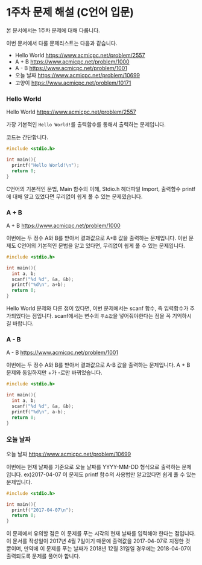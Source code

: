 # 1주차 문제 해설 (C언어 입문)
본 문서에서는 1주차 문제에 대해 다룹니다.

이번 문서에서 다룰 문제리스트는 다음과 같습니다.

* Hello World <https://www.acmicpc.net/problem/2557>
* A + B <https://www.acmicpc.net/problem/1000>
* A - B <https://www.acmicpc.net/problem/1001>
* 오늘 날짜 <https://www.acmicpc.net/problem/10699>
* 고양이 <https://www.acmicpc.net/problem/10171>

### Hello World
Hello World <https://www.acmicpc.net/problem/2557>

가장 기본적인 `Hello World!`를 출력함수를 통해서 출력하는 문제입니다.

코드는 간단합니다.

```c
#include <stdio.h>

int main(){
  printf("Hello World!\n");
  return 0;
}
```

C언어의 기본적인 문법, Main 함수의 이해, Stdio.h 헤더파일 Import, 출력함수 printf에 대해 알고 있었다면 무리없이 쉽게 풀 수 있는 문제였습니다.

### A + B
A + B <https://www.acmicpc.net/problem/1000>

이번에는 두 정수 A와 B를 받아서 결과값으로 A+B 값을 출력하는 문제입니다. 이번 문제도 C언어의 기본적인 문법을 알고 있다면, 무리없이 쉽게 풀 수 있는 문제입니다.

```c
#include <stdio.h>

int main(){
  int a, b;
  scanf("%d %d", &a, &b);
  printf("%d\n", a+b);
  return 0;
}
```

Hello World 문제와 다른 점이 있다면, 이번 문제에서는 scanf 함수, 즉 입력함수가 추가되었다는 점입니다. scanf에서는 변수의 `주소값`을 넣어줘야한다는 점을 꼭 기억하시길 바랍니다.


### A - B
A - B <https://www.acmicpc.net/problem/1001>

이번에는 두 정수 A와 B를 받아서 결과값으로 A-B 값을 출력하는 문제입니다. A + B 문제와 동일하지만 +가 -로만 바뀌었습니다.

```c
#include <stdio.h>

int main(){
  int a, b;
  scanf("%d %d", &a, &b);
  printf("%d\n", a-b);
  return 0;
}
```

### 오늘 날짜
오늘 날짜 <https://www.acmicpc.net/problem/10699>

이번에는 현재 날짜를 기준으로 오늘 날짜를 YYYY-MM-DD 형식으로 출력하는 문제입니다. ex)2017-04-07 이 문제도 printf 함수의 사용법만 알고있다면 쉽게 풀 수 있는 문제입니다.

```c
#include <stdio.h>

int main(){
  printf("2017-04-07\n");
  return 0;
}
```

이 문제에서 유의할 점은 이 문제를 푸는 시각의 현재 날짜를 입력해야 한다는 점입니다. 이 문서를 작성일이 2017년 4월 7일이기 때문에 출력값을 2017-04-07로 지정한 것 뿐이며, 만약에 이 문제를 푸는 날짜가 2018년 12월 31일일 경우에는 2018-04-07이 출력되도록 문제를 풀어야 합니다.
